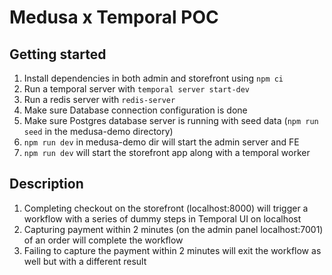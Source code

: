 # Medusa x Temporal POC

## Getting started
1. Install dependencies in both admin and storefront using `npm ci`
2. Run a temporal server with `temporal server start-dev`
3. Run a redis server with `redis-server`
5. Make sure Database connection configuration is done
4. Make sure Postgres database server is running with seed data (`npm run seed` in the medusa-demo directory)
5. `npm run dev` in medusa-demo dir will start the admin server and FE
6. `npm run dev` will start the storefront app along with a temporal worker

## Description
1. Completing checkout on the storefront (localhost:8000) will trigger a workflow with a series of dummy steps in Temporal UI on localhost
2. Capturing payment within 2 minutes (on the admin panel localhost:7001) of an order will complete the workflow
3. Failing to capture the payment within 2 minutes will exit the workflow as well but with a different result
